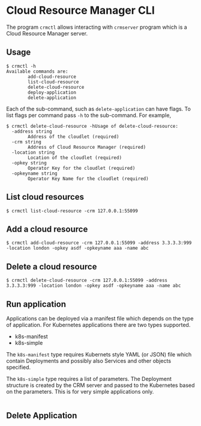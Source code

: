 # Cloud Resource Manager CLI

The program `crmctl` allows interacting with `crmserver` program which is a
Cloud Resource Manager server.

## Usage

```
$ crmctl -h
Available commands are:
        add-cloud-resource
        list-cloud-resource
        delete-cloud-resource
        deploy-application
        delete-application
```

Each of the sub-command, such as `delete-application` can have flags.
To list flags per command pass `-h` to the sub-command. For example,

```
$ crmctl delete-cloud-resource -hUsage of delete-cloud-resource:
  -address string
        Address of the cloudlet (required)
  -crm string
        Address of Cloud Resource Manager (required)
  -location string
        Location of the cloudlet (required)
  -opkey string
        Operator Key for the cloudlet (required)
  -opkeyname string
        Operator Key Name for the cloudlet (required)
```


## List cloud resources

```
$ crmctl list-cloud-resource -crm 127.0.0.1:55099
```

## Add a cloud resource

```
$ crmctl add-cloud-resource -crm 127.0.0.1:55099 -address 3.3.3.3:999 -location london -opkey asdf -opkeyname aaa -name abc
```


## Delete a cloud resource

```
$ crmctl delete-cloud-resource -crm 127.0.0.1:55099 -address 3.3.3.3:999 -location london -opkey asdf -opkeyname aaa -name abc
```

## Run application

Applications can be deployed via a manifest file which depends on the type of application.  For Kubernetes applications there are two types supported.  

* k8s-manifest
* k8s-simple

The `k8s-manifest` type requires Kubernets style YAML (or JSON) file which contain Deployments and possibly also Services and other objects specified.

The `k8s-simple` type requires a list of parameters. The Deployment structure is created by the CRM server and passed to the Kubernetes based on the parameters. This is for very simple applications only.

```
```


## Delete Application


```
```
